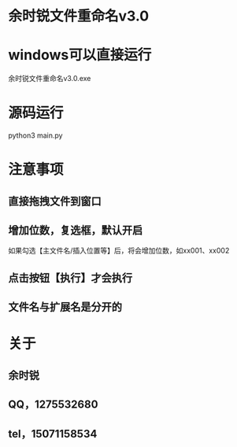 # 余时锐文件重命名v3.0

# windows可以直接运行
余时锐文件重命名v3.0.exe

# 源码运行
python3 main.py

# 注意事项

##  直接拖拽文件到窗口

## 增加位数，复选框，默认开启
如果勾选【主文件名/插入位置等】后，将会增加位数，如xx001、xx002

## 点击按钮【执行】才会执行

## 文件名与扩展名是分开的

# 关于
## 余时锐
## QQ，1275532680
## tel，15071158534